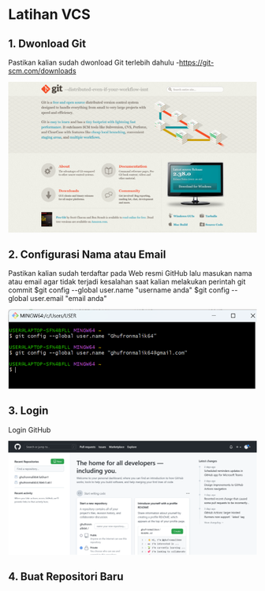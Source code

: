 # Latihan VCS


## 1. Dwonload Git

Pastikan kalian sudah dwonload Git terlebih dahulu
-https://git-scm.com/downloads

![img 1](image/image1.png)


## 2. Configurasi Nama atau Email

Pastikan kalian sudah terdaftar pada Web resmi GitHub lalu masukan nama atau email agar tidak terjadi kesalahan saat kalian melakukan perintah git commit
$git config --global user.name "username anda"
$git config --global user.email "email anda"

![img 2](image/image2.png)


## 3. Login

Login GitHub

![img 3](image/image3.png)


## 4. Buat Repositori Baru